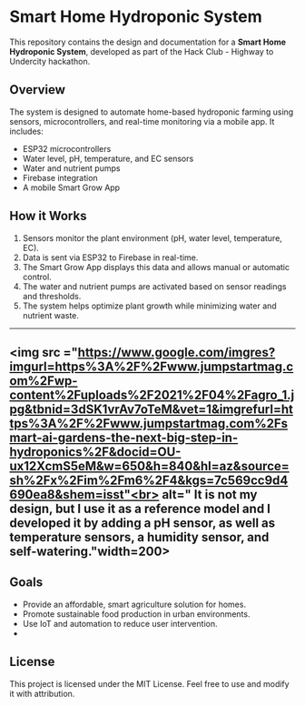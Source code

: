 # Smart Home Hydroponic System

This repository contains the design and documentation for a **Smart Home Hydroponic System**, developed as part of the Hack Club - Highway to Undercity hackathon.

## Overview

The system is designed to automate home-based hydroponic farming using sensors, microcontrollers, and real-time monitoring via a mobile app. It includes:

- ESP32 microcontrollers
- Water level, pH, temperature, and EC sensors
- Water and nutrient pumps
- Firebase integration
- A mobile Smart Grow App

## How it Works

1. Sensors monitor the plant environment (pH, water level, temperature, EC).
2. Data is sent via ESP32 to Firebase in real-time.
3. The Smart Grow App displays this data and allows manual or automatic control.
4. The water and nutrient pumps are activated based on sensor readings and thresholds.
5. The system helps optimize plant growth while minimizing water and nutrient waste.

---
<img src ="https://www.google.com/imgres?imgurl=https%3A%2F%2Fwww.jumpstartmag.com%2Fwp-content%2Fuploads%2F2021%2F04%2Fagro_1.jpg&tbnid=3dSK1vrAv7oTeM&vet=1&imgrefurl=https%3A%2F%2Fwww.jumpstartmag.com%2Fsmart-ai-gardens-the-next-big-step-in-hydroponics%2F&docid=OU-ux12XcmS5eM&w=650&h=840&hl=az&source=sh%2Fx%2Fim%2Fm6%2F4&kgs=7c569cc9d4690ea8&shem=isst"<br> alt=" It is not my design, but I use it as a reference model and I developed it by adding a pH sensor, as well as temperature sensors, a humidity sensor, and self-watering."width=200><img/> 
---

## Goals

- Provide an affordable, smart agriculture solution for homes.
- Promote sustainable food production in urban environments.
- Use IoT and automation to reduce user intervention.
- 

## License

This project is licensed under the MIT License. Feel free to use and modify it with attribution.
